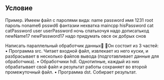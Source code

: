 ## Условие
Пример. Имеем файл с паролями вида: name password
имя 1231
root пароль
noname6 psswd6
фантазии нехватка maincpp hisPassword
cat catPassword
user userPassword
ночь спатьхочуя
надо дописатькод newName17 newPassword17 надо придумать
овсе ок
добрых снов

Написать параллельный обработчик данных
Он состоит из 3 частей:
• Программа src. Читает входной файл, извлекает из него куски, и разбрасывает в несколько файлов вывода (подготавливает данные для обработчика).
• Обработчики hdl. Однотипные, каждый из них обрабатывает свой файл и результат работы сохраняет во второй промежуточный файл.
• Программа dst. Собирает результат.
